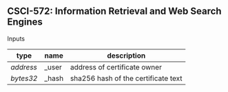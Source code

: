 <h2>CSCI-572: Information Retrieval and Web Search Engines</h2>

Inputs

| type|name |description |
|----|---|---|
| *address* | _user | address of certificate owner |
| *bytes32* | _hash | sha256 hash of the certificate text |
